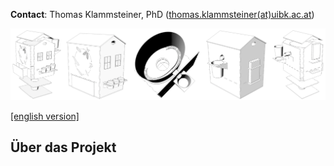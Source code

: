 **Contact**: Thomas Klammsteiner, PhD ([thomas.klammsteiner(at)uibk.ac.at](mailto:thomas.klammsteiner@uibk.ac.at))  

![picture of rearing unit model](/media/rearing_unit.png)  

[[english version]](https://tklammsteiner.github.io/sixleggedlivestock/#materials)  

## Über das Projekt
<html>
 <head>
    <style>
    {
        box-sizing: border-box;
    }
    /* Set additional styling options for the columns*/
    .column {
    float: left;
    width: 50%;
    }

    .row:after {
    content: "";
    display: table;
    clear: both;
    }
    </style>
 </head>
 <body>
  <div class="row">
   <div class="column"> 
    <p style="text-align:justify">
	Im Rahmen dieses Projekts organisierten wir eine Reihe von Workshops für alle, die sich für die Nutzung von Insekten als Mittel zur Abfallverwertung und Tierfutterproduktion interessieren. Die Workshop-Teilnehmer waren eingeladen, ihre eigene Aufzuchtanlage für Larven der Schwarzen Soldatenfliege aus lasergeschnittenem Holz zu bauen. Etwa drei Wochen lang diente diese Aufzuchtstation als Zuhause für 200 Larven. Die darin lebenden Larven durften sich von Bioabfällen ernähren, sich weiterentwickeln, wertvollen Dünger produzieren und schließlich aus der Box in den angeschlossenen Sammelbehälter wandern, um dort einen trockenen und ruhigen Platz zum Verpuppen zu finden. Nach diesem Experiment konnten die Teilnehmer ihre Häuser zur Dekoration oder als alternativen Behälter für ihren Bioabfall wiederverwenden.  

	Während des Hausversuchs wurden die teilnehmenden Citizen Scientists angewiesen, die Art und Menge der Abfälle, die sie zur Fütterung ihrer Larven verwendeten, mit Hilfe der mitgelieferten elektronischen Feinwaage zu notieren. Gegen Ende des Larvenstadiums konnten die Teilnehmer den Erfolg der Verpuppung bewerten und die erzeugte Larvenbiomasse bestimmen, indem sie die Puppen, die aus der Box in den Sammelbehälter wanderten, wogen. Nach Abschluss des Experiments wurden die gesammelten Daten zusammen mit grundlegenden Informationen über die Versuchsumgebung zur weiteren Analyse an uns übermittelt.

	In einem weiterführenden Projekt gefördert von der Tiroler Wissenschaftsförderung (TWF) wurden gesammelte Daten und Proben der Citizen Scientists weiter analysiert und die daraus resultierenden Ergebnisse in einer frei zugänglichen Web-Applikation zusammengefasst: <a href="https://tklammsteiner.shinyapps.io/cohmila-app"><b>COHMILA</b></a>
    </p>
   </div>
  <div class="column">
   <img src="/media/cohmila.gif" alt="COHMILA animation" width=100%>
  </div>
</div> 
</body>
</html>

## Ziele
- Die breite Öffentlichkeit in die wissenschaftliche Forschung einbeziehen
- Menschen die Möglichkeit geben, mit Insekten in Kontakt zu kommen und von Fachleuten etwas über die Entwicklung und das Potenzial der Insekten zu erfahren
- Den negativen Vorurteilen und Ängsten gegenüber Insekten entgegenwirken
- Sammeln und Auswerten von Daten, die von einer großen Gruppe von Workshop-Teilnehmern produziert werden, um qualitativ hochwertige Forschung zu betreiben

## Materialien
Hier können kostenlos und frei zugänglich alle nötigen Materialien zur Durchführung eines “**Six-legged Livestock**” Workshops heruntergeladen werden:  

1. [Poster](https://www.dropbox.com/s/l256xpe82j7w81k/1_poster.pdf?dl=0) der 5. Österreichischen Citizen Science Konferenz  
1. [Workshop Flyer](https://www.dropbox.com/s/g3tdvstj5jno69y/2_flyer.pdf?dl=0)  
1. [Broschüre](https://www.dropbox.com/s/5dzmlv61iucl39y/3_brosch%C3%BCre_schulunterricht.pdf?dl=0) für den Schulunterricht  
1. [Laborjournal](https://www.dropbox.com/s/8ozr9mni8xrfa18/4_laborjournal.pdf?dl=0) für die Dokumentation des Versuchs  
1. [Materialliste](https://www.dropbox.com/s/t3hta18w6n5x6h7/5_materialliste.png?dl=0)  
1. [Übersicht Lasercut Pläne](https://www.dropbox.com/s/d9w69es2pyckb7t/6_uebersicht_lasercut_plaene.pdf?dl=0) (für 4 mm MDF Platten)  
    - [Datei 1](https://www.dropbox.com/s/fw9jqz1v7e6w62i/7_lasercut_plaene_datei_1.rld?dl=0) (.rld Format)  
    - [Datei 2](https://www.dropbox.com/s/rpsplmd3vbttwp0/8_lasercut_plaene_datei_2.rld?dl=0) (.rld Format)  
1. [Bauanleitung](https://www.dropbox.com/s/k1hk4pqbbbsdyq1/9_bauanleitung.png?dl=0)  

Lade das [gesamte Paket als .zip datei](https://www.dropbox.com/s/2y3szlw49wgcjwg/sixleggedlivestock_material.zip?dl=0) herunter (ca. 10 mb)

## Danksagung
Das Projekt wurde durch den Österreichischen Wissenschaftsfonds (TCS48) sowie die Tiroler Wissenschaftsförderung (TWF) gefördert. Dank gilt auch dem [Spielraum FabLab Innsbruck](https://www.fablab.spielraumfueralle.at) für die Unterstützung beim Konzipieren des Zuchtsystems.

<br/>
<br/>

***

***

<br/>
<br/>

[[deutsche Version]](https://tklammsteiner.github.io/sixleggedlivestock/#materialien)  

## About the project
<html>
 <head>
    <style>
    {
        box-sizing: border-box;
    }
    /* Set additional styling options for the columns*/
    .column {
    float: left;
    width: 50%;
    }

    .row:after {
    content: "";
    display: table;
    clear: both;
    }
    </style>
 </head>
 <body>
  <div class="row">
   <div class="column"> 
    <p style="text-align:justify">
	Within this project, we organized a series of workshops open for all people interested in the use of insects as a mean for waste degradation and animal feed production. Participation and all necessary materials were free of charge and funded by a FWF Top Citizen Science grant. The workshop participants were invited to build their own black solider fly rearing unit out of laser-cut wood. For approx. three weeks, this rearing unit served as home for 200 larvae. The larvae living in these units were allowed to feed on biowaste, continue their development, produce valuable fertilzer, and ultimately wander out of the box into the attached collection container to find a dry and quite place for pupation. After this experiment, participants were able to reuse their houses for decoration or as an alternative container for their biowaste.  
	During the home trial, citizen scientists were instructed to take notes on the type and amount of waste they used to feed their larvae by using the provided electronic precision scale. When approaching the end of the larval stage, participants were able to evaluate the pupation success and to determine the produced larval biomass by weighing the pupae that moved out of the box into the collection container. After completing the experiment, the collected data together with basic information about the experimental environment were delivered to us for further analysis. 
	In a follow-up project funded by the Tiroler Wissenschaftsförderung (TWF), data and samples collected from the Citizen Scientists were further analyzed and the resulting findings were summarized in a freely accessible web application: <a href="https://tklammsteiner.shinyapps.io/cohmila-app"><b>COHMILA</b></a>  
	</p>
   </div>
  <div class="column">
   <img src="/media/cohmila.gif" alt="COHMILA animation" width=100%>
  </div>
</div> 
</body>
</html>

## Aims
- Involve the broad public in scientific research
- Allow people to get in contact with insects and learn from specialists about the insect's development and potential
- Counteract the negative prejudice and fear towards insects
- Collect and evaluate data produced by a large group workshop participants to create high-quality research

## Materials
Here you can freely download all necessary files and information material to conduct your own “**Six-legged Livestock**” workshop:

1. [Poster](https://www.dropbox.com/s/02p3c9d23oh5nm7/1_poster.pdf?dl=0) of the 5th Austrian Citizen Science Conference (German)  
1. [Workshop flyer](https://www.dropbox.com/s/t367257m9sguqma/2_flyer.pdf?dl=0) (German)  
1. [Brochure](https://www.dropbox.com/s/h0dk3zi81zin2gw/3_brochure.pdf?dl=0) for school teaching (German)  
1. [Laboratory journal](https://www.dropbox.com/s/8xeordzdihpewub/4_lab_journal.pdf?dl=0) for documenting the experiment  
1. [List of materials](https://www.dropbox.com/s/k7nxzl94hr6ze4a/5_list_of_materials.png?dl=0)  
1. [Overview lasercut plans](https://www.dropbox.com/s/1xwq37xsvtjjtep/6_overview_lasercut_plans.pdf?dl=0) (for 4 mm MDF panels)  
    - [File 1](https://www.dropbox.com/s/ui8u4twme6z1h9d/7_lasercut_plans_file_1.rld?dl=0) (.rld format)  
    - [File 2](https://www.dropbox.com/s/9n882jxo1xgxiw1/8_lasercut_plans_file_2.rld?dl=0) (.rld format)  
1. [Assembly instructions](https://www.dropbox.com/s/sqx61zmx1kdsc4a/9_assembly_instructions.png?dl=0)  

Download the [full package as .zip file](https://www.dropbox.com/s/3snub3kv7nm1rqo/sixleggedlivestock_materials.zip?dl=0) (ca. 10 mb)

## Acknowledgements
The project was funded by the Austrian Science Fund (TCS48) and the Tiroler Wissenschaftsförderung (TWF). Thanks also go to [Spielraum FabLab Innsbruck](https://www.fablab.spielraumfueralle.at) for their support in designing the rearing system.



